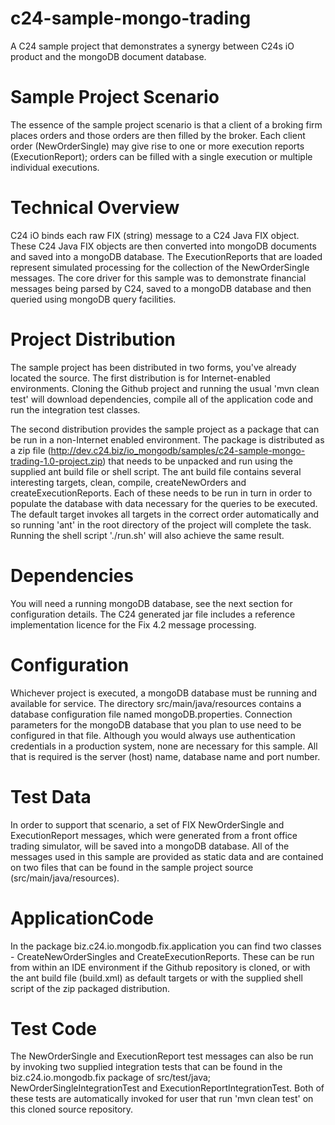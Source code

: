 c24-sample-mongo-trading
========================

A C24 sample project that demonstrates a synergy between C24s iO product and the mongoDB document database.

Sample Project Scenario
=======================

The essence of the sample project scenario is that a client of a broking firm places orders and those orders are then 
filled by the broker. Each client order (NewOrderSingle) may give rise to one or more execution reports 
(ExecutionReport); orders can be filled with a single execution or multiple individual executions.

Technical Overview
==================
C24 iO binds each raw FIX (string) message to a C24 Java FIX object. These C24 Java FIX objects are then converted into 
mongoDB documents and saved into a mongoDB database. The ExecutionReports that are loaded represent simulated processing 
for the collection of the NewOrderSingle messages. The core driver for this sample was to demonstrate financial messages 
being parsed by C24, saved to a mongoDB database and then queried using mongoDB query facilities.

Project Distribution
====================
The sample project has been distributed in two forms, you've already located the source. The first distribution is for 
Internet-enabled environments. Cloning the Github project and running the usual 'mvn clean test' will download 
dependencies, compile all of the application code and run the integration test classes. 

The second distribution provides the sample project as a package that can be run in a non-Internet enabled environment. 
The package is distributed as a zip file (http://dev.c24.biz/io_mongodb/samples/c24-sample-mongo-trading-1.0-project.zip) that needs to be unpacked and run using the supplied ant build file or shell 
script. The ant build file contains several interesting targets, clean, compile, createNewOrders and 
createExecutionReports. Each of these needs to be run in turn in order to populate the database with data necessary for 
the queries to be executed. The default target invokes all targets in the correct order automatically and so running 
'ant' in the root directory of the project will complete the task. Running the shell script './run.sh' will also achieve 
the same result.

Dependencies
============
You will need a running mongoDB database, see the next section for configuration details. The C24 generated jar file 
includes a reference implementation licence for the Fix 4.2 message processing.

Configuration
=============
Whichever project is executed, a mongoDB database must be running and available for service. The directory 
src/main/java/resources contains a database configuration file named mongoDB.properties. Connection parameters for the 
mongoDB database that you plan to use need to be configured in that file. Although you would always use authentication 
credentials in a production system, none are necessary for this sample. All that is required is the server (host) name, 
database name and port number.

Test Data
=========
In order to support that scenario, a set of FIX NewOrderSingle and ExecutionReport messages, which were generated from 
a front office trading simulator, will be saved into a mongoDB database. All of the messages used in this sample are 
provided as static data and are contained on two files that can be found in the sample project source 
(src/main/java/resources).

ApplicationCode
===============
In the package biz.c24.io.mongodb.fix.application you can find two classes - CreateNewOrderSingles and 
CreateExecutionReports. These can be run from within an IDE environment if the Github repository is cloned, or with the 
ant build file (build.xml) as default targets or with the supplied shell script of the zip packaged distribution.

Test Code
=========
The NewOrderSingle and ExecutionReport test messages can also be run by invoking two supplied integration tests that can
be found in the biz.c24.io.mongodb.fix package of src/test/java; NewOrderSingleIntegrationTest and 
ExecutionReportIntegrationTest. Both of these tests are automatically invoked for user that run 'mvn clean test' on this
cloned source repository.